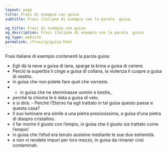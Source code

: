 ```yaml
---
layout: page
title: Frasi di esempio con guisa 
subtitle: Frasi italiane di esempio con la parola  guisa

og_title: Frasi di esempio con guisa 
og_description: Frasi italiane di esempio con la parola  guisa
og_type: website
permalink: /frasi/g/guisa.html
---
```


Frasi italiane di esempio contenenti la parola guisa:


- Egli dà la neve a guisa di lana, sparge la brina a guisa di cenere.
- Perciò la superbia li cinge a guisa di collana, la violenza li cuopre a guisa di vestito.
- in guisa che non potete fare quel che vorreste.
- - in guisa che ne sterminasse uomini e bestie,.
- perché la chioma le è data a guisa di velo.
- e si dirà: - Perché l’Eterno ha egli trattato in tal guisa questo paese e questa casa?
- Il suo luminare era simile a una pietra preziosissima, a guisa d’una pietra di diaspro cristallino.
- il far morire il giusto con l’empio, in guisa che il giusto sia trattato come l’empio!
- in guisa che l’efod era tenuto assieme mediante le sue due estremità.
- e non vi rendete impuri per loro mezzo, in guisa da rimaner così contaminati.
